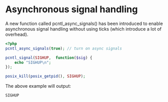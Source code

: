# Asynchronous signal handling

A new function called pcntl_async_signals() has been introduced to enable asynchronous signal handling without using ticks (which introduce a lot of overhead).

```php
<?php
pcntl_async_signals(true); // turn on async signals

pcntl_signal(SIGHUP,  function($sig) {
    echo "SIGHUP\n";
});

posix_kill(posix_getpid(), SIGHUP);
```

The above example will output:

```
SIGHUP
```
